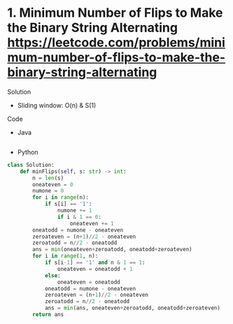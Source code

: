 # 1. Minimum Number of Flips to Make the Binary String Alternating https://leetcode.com/problems/minimum-number-of-flips-to-make-the-binary-string-alternating

Solution

- Sliding window: O(n) & S(1)

Code

- Java

```java

```

- Python

```python
class Solution:
    def minFlips(self, s: str) -> int:
        n = len(s)
        oneateven = 0
        numone = 0
        for i in range(n):
            if s[i] == '1':
                numone += 1
                if i & 1 == 0:
                    oneateven += 1
        oneatodd = numone - oneateven
        zeroateven = (n+1)//2 - oneateven
        zeroatodd = n//2 - oneatodd
        ans = min(oneateven+zeroatodd, oneatodd+zeroateven)
        for i in range(1, n):
            if s[i-1] == '1' and n & 1 == 1:
                oneateven = oneatodd + 1
            else:
                oneateven = oneatodd
            oneatodd = numone - oneateven
            zeroateven = (n+1)//2 - oneateven
            zeroatodd = n//2 - oneatodd
            ans = min(ans, oneateven+zeroatodd, oneatodd+zeroateven)
        return ans
```
